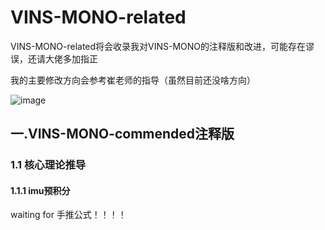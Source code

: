 # VINS-MONO-related
VINS-MONO-related将会收录我对VINS-MONO的注释版和改进，可能存在谬误，还请大佬多加指正

我的主要修改方向会参考崔老师的指导（虽然目前还没啥方向）

![image](https://github.com/EveningLin/VINS-MONO-related/assets/110521494/8a762a20-c38c-4685-a146-3181977fc6b5)

## 一.VINS-MONO-commended注释版
### 1.1 核心理论推导
#### 1.1.1 imu预积分
waiting for 手推公式！！！！
